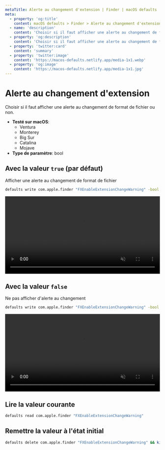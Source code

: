 ```yaml
---
metaTitle: Alerte au changement d'extension | Finder | macOS defaults
meta:
  - property: 'og:title'
    content: macOS defaults > Finder > Alerte au changement d'extension
  - name: 'description'
    content: 'Choisir si il faut afficher une alerte au changement de format de fichier ou non.'
  - property: 'og:description'
    content: 'Choisir si il faut afficher une alerte au changement de format de fichier ou non.'
  - property: 'twitter:card'
    content: 'summary'
  - property: 'twitter:image'
    content: 'https://macos-defaults.netlify.app/media-1x1.webp'
  - property: 'og:image'
    content: 'https://macos-defaults.netlify.app/media-1x1.jpg'
---
```


# Alerte au changement d'extension

Choisir si il faut afficher une alerte au changement de format de fichier ou non.

<!-- break lists -->

- **Testé sur macOS**:
  - Ventura
  - Monterey
  - Big Sur
  - Catalina
  - Mojave
- **Type de paramètre**: bool

## Avec la valeur `true` (par défaut)

Afficher une alerte au changement de format de fichier

```bash
defaults write com.apple.finder "FXEnableExtensionChangeWarning" -bool "true" && killall Finder
```

<video autoplay loop muted playsinline width="739" height="416" style="max-width: 100%; height: auto">
  <source src="./finder-FXEnableExtensionChangeWarning-true.mp4" type="video/mp4">
  Exemple avec la valeur true
</video>

## Avec la valeur `false`

Ne pas afficher d'alerte au changement

```bash
defaults write com.apple.finder "FXEnableExtensionChangeWarning" -bool "false" && killall Finder
```

<video autoplay loop muted playsinline width="739" height="416" style="max-width: 100%; height: auto">
  <source src="./finder-FXEnableExtensionChangeWarning-false.mp4" type="video/mp4">
  Exemple avec la valeur false
</video>

## Lire la valeur courante

```bash
defaults read com.apple.finder "FXEnableExtensionChangeWarning"
```

## Remettre la valeur à l'état initial

```bash
defaults delete com.apple.finder "FXEnableExtensionChangeWarning" && killall Finder
```
